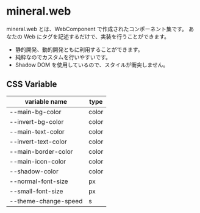 # mineral.web

mineral.web とは、WebComponent で作成されたコンポーネント集です。
あなたの Web にタグを記述するだけで、実装を行うことができます。

- 静的開発、動的開発ともに利用することができます。
- 純粋なのでカスタムを行いやすいです。
- Shadow DOM を使用しているので、スタイルが衝突しません。

##

## CSS Variable

| variable name        | type  |
| -------------------- | ----- |
| --main-bg-color      | color |
| --invert-bg-color    | color |
| --main-text-color    | color |
| --invert-text-color  | color |
| --main-border-color  | color |
| --main-icon-color    | color |
| --shadow-color       | color |
| --normal-font-size   | px    |
| --small-font-size    | px    |
| --theme-change-speed | s     |
